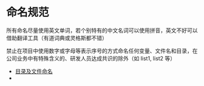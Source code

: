 # 命名规范

所有命名尽量使用英文单词，若个别特有的中文名词可以使用拼音，英文不好可以借助翻译工具（有道词典或灵格斯都不错）

禁止在项目中使用数字或字母等表示序号的方式命名任何变量、文件名和目录，在公司业务中有特殊含义的、研发人员达成共识的除外（如 list1, list2 等）

- [目录及文件命名](/chapter1/mu-lu-ji-wen-jian-ming-ming.md)
-  


